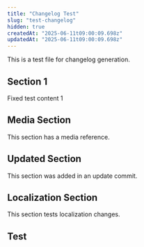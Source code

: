 ```yaml
---
title: "Changelog Test"
slug: "test-changelog"
hidden: true
createdAt: "2025-06-11t09:00:09.698z"
updatedAt: "2025-06-11t09:00:09.698z"
---
```


This is a test file for changelog generation.

## Section 1
Fixed test content 1

## Media Section
This section has a media reference.

## Updated Section
This section was added in an update commit.

## Localization Section
This section tests localization changes.

## Test

